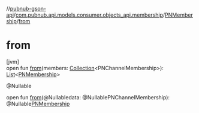 //[pubnub-gson-api](../../../index.md)/[com.pubnub.api.models.consumer.objects_api.membership](../index.md)/[PNMembership](index.md)/[from](from.md)

# from

[jvm]\
open fun [from](from.md)(members: [Collection](https://docs.oracle.com/javase/8/docs/api/java/util/Collection.html)&lt;PNChannelMembership&gt;): [List](https://docs.oracle.com/javase/8/docs/api/java/util/List.html)&lt;[PNMembership](index.md)&gt;

@Nullable

open fun [from](from.md)(@Nullabledata: @NullablePNChannelMembership): @Nullable[PNMembership](index.md)
